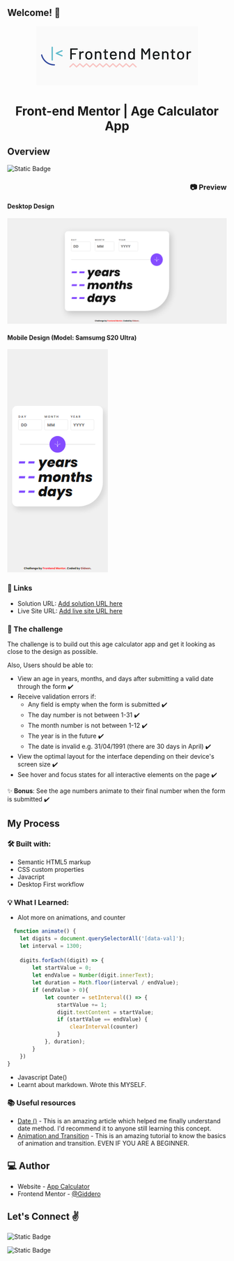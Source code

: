 ## Welcome! 👋

<div align="center">

![Frontend Mentor Logo](./SM.png)
# **Front-end Mentor | Age Calculator App**

</div>

## Overview
![Static Badge](https://img.shields.io/badge/Difficulty-Junior-black?style=for-the-badge&label=Difficulty&labelColor=black&color=blue&link=!%5BStatic%20Badge%5D(https%3A%2F%2Fimg.shields.io%2Fbadge%2FDifficulty-Junior-black%3Fstyle%3Dfor-the-badge%26label%3DDifficulty%26labelColor%3Dblack%26color%3Dblue))

<div align="right">

### :camera: Preview

</div>

#### Desktop Design
![Desktop preview](./Age-calculator-app-Frontend-Mentor.png "Desktop preview")

#### Mobile Design (Model: Samsumg S20 Ultra)
![Mobile Preview](./Preview-Samsumg%20S20%20Ultra.png "Mobile design")

### :link: Links
- Solution URL: [Add solution URL here](https://your-solution-url.com)
- Live Site URL: [Add live site URL here](https://your-live-site-url.com)

### :pencil: The challenge

The challenge is to build out this age calculator app and get it looking as close to the design as possible.

Also, Users should be able to: 

- View an age in years, months, and days after submitting a valid date through the form :heavy_check_mark:
- Receive validation errors if:
  - Any field is empty when the form is submitted :heavy_check_mark:
  - The day number is not between 1-31 :heavy_check_mark:
  - The month number is not between 1-12 :heavy_check_mark:
  - The year is in the future :heavy_check_mark:
  - The date is invalid e.g. 31/04/1991 (there are 30 days in April) :heavy_check_mark:
- View the optimal layout for the interface depending on their device's screen size :heavy_check_mark:
- See hover and focus states for all interactive elements on the page :heavy_check_mark:

:sparkles: **Bonus**: See the age numbers animate to their final number when the form is submitted :heavy_check_mark:

## My Process

### :hammer_and_wrench: Built with:
- Semantic HTML5 markup
- CSS custom properties
- Javacript
- Desktop First workflow

### :bulb: What I Learned:

- Alot more on animations, and counter
```Javascript
  function animate() {
    let digits = document.querySelectorAll('[data-val]');
    let interval = 1300;
    
    digits.forEach((digit) => {
        let startValue = 0;
        let endValue = Number(digit.innerText); 
        let duration = Math.floor(interval / endValue);
        if (endValue > 0){
            let counter = setInterval(() => {
                startValue += 1;
                digit.textContent = startValue;
                if (startValue == endValue) {
                    clearInterval(counter)
                }
            }, duration);
        }
    })
}
```
- Javascript Date()
- Learnt about markdown. Wrote this MYSELF.

### :books: Useful resources

- [Date ()](https://www.w3schools.com/js/js_date_methods.asp) - This is an amazing article which helped me finally understand date method. I'd recommend it to anyone still learning this concept.
- [Animation and Transition](https://www.youtube.com/watch?v=SgmNxE9lWcY&pp=ygUddHJhbnNpdGlvbnMgYW5kIGFuaW1hdGlvbiBjc3M%3D "Youtube Video") - This is an amazing tutorial to know the basics of animation and transition. EVEN IF YOU ARE A BEGINNER.

## :computer: Author

- Website - [App Calculator](https://www.your-site.com)
- Frontend Mentor - [@Giddero](https://www.frontendmentor.io/profile/GiDDeRo)

## Let's Connect :v:
![Static Badge](https://img.shields.io/badge/GitHub-Gideon-blck?style=Social&logo=github&logoColor=white&label=Github&labelColor=black&color=white&link=https%3A%2F%2Fgithub.com%2FGiDDeRo)

![Static Badge](https://img.shields.io/badge/Twitter-GiDDeRo-blue?style=Social&logo=twitter&logoColor=white&labelColor=blue&color=white&link=https%3A%2F%2Ftwitter.com%2Fgiddero_xoxo)








